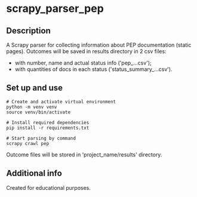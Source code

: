 # scrapy_parser_pep

## Description

A Scrapy parser for collecting information about PEP documentation (static pages). Outcomes will be saved in results directory in 2 csv files:
- with number, name and actual status info ('pep_...csv');
- with quantities of docs in each status ('status_summary_...csv').

## Set up and use

```
# Create and activate virtual environment
python -m venv venv
source venv/bin/activate

# Install required dependencies
pip install -r requirements.txt

# Start parsing by command
scrapy crawl pep
```

Outcome files will be stored in 'project_name/results' directory.

## Additional info

Created for educational purposes. 
